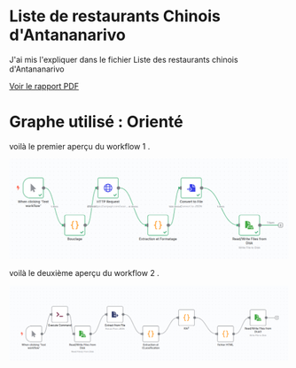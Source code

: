 # Liste de restaurants Chinois d'Antananarivo 

J'ai mis l'expliquer dans le fichier Liste des restaurants chinois d'Antananarivo 

[Voir le rapport PDF](Explication.pdf)


# Graphe utilisé : Orienté 

voilà le premier aperçu du workflow 1 .

![Aperçu](Workflow1.png)

voilà le deuxième aperçu du workflow 2 .

![Aperçu](Workflow2.png)


